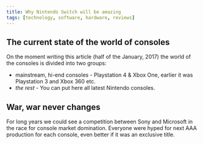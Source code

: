 ```yaml
---
title: Why Nintendo Switch will be amazing
tags: [technology, software, hardware, reviews]
---
```


## The current state of the world of consoles

On the moment writing this article (half of the January, 2017) the world of the consoles is divided into two groups:

- mainstream, hi-end consoles - Playstation 4 & Xbox One, earlier it was Playstation 3 and Xbox 360 etc.
- *the rest* - You can put here all latest Nintendo consoles.

## War, war never changes

For long years we could see a competition between Sony and Microsoft in the race for console market domination. Everyone were hyped for next AAA production for each console, even better if it was an exclusive title.
